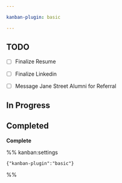 ```yaml
---

kanban-plugin: basic

---
```


## TODO

- [ ] Finalize Resume
- [ ] Finalize Linkedin
- [ ] Message Jane Street Alumni for Referral


## In Progress



## Completed

**Complete**




%% kanban:settings
```
{"kanban-plugin":"basic"}
```
%%